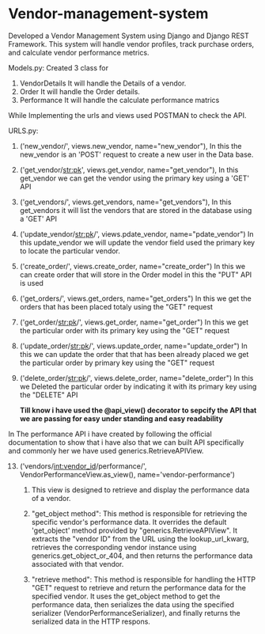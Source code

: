 # Vendor-management-system

Developed a Vendor Management System using Django and Django REST Framework. 
This system will handle vendor profiles, track purchase orders, and calculate vendor performance
  metrics.

  Models.py:
  Created 3 class for 
  1. VendorDetails
     It will handle the Details of a vendor.
  2. Order
     It will handle the Order details.
  3. Performance
     It will handle the calculate performance matrics

While Implementing the urls and views used POSTMAN to check the API.
  
  URLS.py:
  1. ('new_vendor/', views.new_vendor, name="new_vendor"),
     In this the new_vendor is an 'POST' request to create a new user in the Data base.
  
  2. ('get_vendor/<str:pk>', views.get_vendor, name="get_vendor"),
     In this get_vendor we can get the vendor using the primary key using a 'GET' API

  3. ('get_vendors/', views.get_vendors, name="get_vendors"),
     In this get_vendors it will list the vendors that are stored in the database using a 'GET' API

  4. ('update_vendor/<str:pk>/', views.pdate_vendor, name="pdate_vendor")
     In this update_vendor we will update the vendor field used the primary key to locate the particular vendor.

  5. ('create_order/', views.create_order, name="create_order")
     In this we can create order that will store in the Order model in this the "PUT" API is used

  6. ('get_orders/', views.get_orders, name="get_orders")
     In this we get the orders that has been placed totaly using the "GET" request
     
  8. ('get_order/<str:pk>/', views.get_order, name="get_order")
     In this we get the particular order with its primary key using the "GET" request
     
  10. ('update_order/<str:pk>/', views.update_order, name="update_order")
      In this we can update the order that that has been already placed we get the particular order by primary key using the "GET" request
      
  12. ('delete_order/<str:pk>/', views.delete_order, name="delete_order")
      In this we Deleted the particular order by indicating it with its primary key using the "DELETE" API

      **Till know i have used the @api_view() decorator to sepcify the API that we are passing for easy under standing and easy readability**
    
In The performance API i have created by following the official documentation to show that i have also that we can built API specifically and commonly 
her we have used  generics.RetrieveAPIView.

  13. ('vendors/<int:vendor_id>/performance/', VendorPerformanceView.as_view(), name='vendor-performance')
      1. This view is designed to retrieve and display the performance data of a vendor.

      2. "get_object method": This method is responsible for retrieving the specific vendor's performance data. It overrides the default 'get_object' method
       provided by "generics.RetrieveAPIView". It extracts the "vendor ID" from the URL using the lookup_url_kwarg, retrieves the corresponding vendor instance
       using generics.get_object_or_404, and then returns the performance data associated with that vendor.

      3. "retrieve method": This method is responsible for handling the HTTP "GET" request to retrieve and return the performance data for the specified vendor.
      It uses the get_object method to get the performance data, then serializes the data using the specified serializer (VendorPerformanceSerializer),
      and finally returns the serialized data in the HTTP respons.





